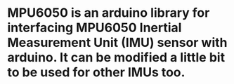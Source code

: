 # MPU6050 is an arduino library for interfacing MPU6050 Inertial Measurement Unit (IMU) sensor with arduino. It can be modified a little bit to be used for other IMUs too. 
